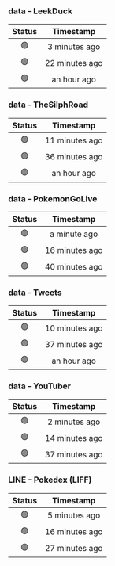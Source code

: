 ### data - LeekDuck
| Status | Timestamp |
|:------:|:---------:|
| 🟢 | 3 minutes ago |
| 🟢 | 22 minutes ago |
| 🟢 | an hour ago |

### data - TheSilphRoad
| Status | Timestamp |
|:------:|:---------:|
| 🟢 | 11 minutes ago |
| 🟢 | 36 minutes ago |
| 🟢 | an hour ago |

### data - PokemonGoLive
| Status | Timestamp |
|:------:|:---------:|
| 🟢 | a minute ago |
| 🟢 | 16 minutes ago |
| 🟢 | 40 minutes ago |

### data - Tweets
| Status | Timestamp |
|:------:|:---------:|
| 🟢 | 10 minutes ago |
| 🟢 | 37 minutes ago |
| 🟢 | an hour ago |

### data - YouTuber
| Status | Timestamp |
|:------:|:---------:|
| 🟢 | 2 minutes ago |
| 🟢 | 14 minutes ago |
| 🟢 | 37 minutes ago |

### LINE - Pokedex (LIFF)
| Status | Timestamp |
|:------:|:---------:|
| 🟢 | 5 minutes ago |
| 🟢 | 16 minutes ago |
| 🟢 | 27 minutes ago |

